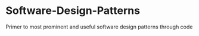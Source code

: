 # Software-Design-Patterns
Primer to most prominent and useful software design patterns through code
